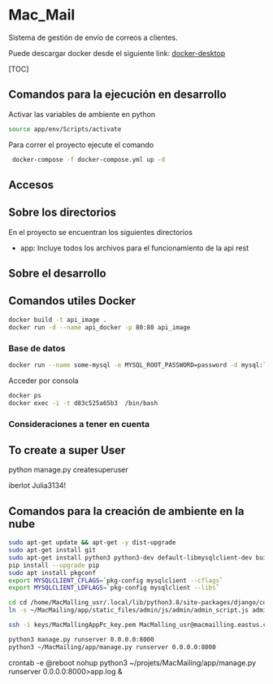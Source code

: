 # Mac_Mail

Sistema de gestión de envío de correos a clientes.



Puede descargar docker desde el siguiente link: [docker-desktop](https://www.docker.com/products/docker-desktop/)

[TOC]

## Comandos para la ejecución en desarrollo

Activar las variables de ambiente en python

```bash
source app/env/Scripts/activate
```

Para correr el proyecto ejecute el comando

```bash
 docker-compose -f docker-compose.yml up -d 
```

## Accesos

## Sobre los directorios

En el proyecto se encuentran los siguientes directorios

- app: Incluye todos los archivos para el funcionamiento de la api rest 

## Sobre el desarrollo

## Comandos utiles Docker

```bash
docker build -t api_image .
docker run -d --name api_docker -p 80:80 api_image
```

### Base de datos

```bash
docker run --name some-mysql -e MYSQL_ROOT_PASSWORD=password -d mysql:latest --character-set-server=utf8mb4 --collation-server=utf8mb4_unicode_ci
```

Acceder por consola

```bash
docker ps
docker exec -i -t d83c525a65b3  /bin/bash
```

### Consideraciones a tener en cuenta

## To create a super User

python manage.py createsuperuser

iberlot
Julia3134!

## Comandos para la creación de ambiente en la nube

```bash
sudo apt-get update && apt-get -y dist-upgrade
sudo apt-get install git
sudo apt-get install python3 python3-dev default-libmysqlclient-dev build-essential
pip install --upgrade pip
sudo apt install pkgconf
export MYSQLCLIENT_CFLAGS=`pkg-config mysqlclient --cflags`
export MYSQLCLIENT_LDFLAGS=`pkg-config mysqlclient --libs`

cd cd /home/MacMalling_usr/.local/lib/python3.8/site-packages/django/contrib/admin/static/admin/js/admin/
ln -s ~/MacMailing/app/static_files/admin/js/admin/admin_script.js admin_script.js

ssh -i keys/MacMallingAppPc_key.pem MacMalling_usr@macmailling.eastus.cloudapp.azure.com

python3 manage.py runserver 0.0.0.0:8000
python3 ~/MacMailing/app/manage.py runserver 0.0.0.0:8000
```




crontab -e
@reboot nohup python3 ~/projets/MacMailing/app/manage.py runserver 0.0.0.0:8000>app.log & 